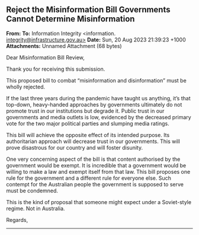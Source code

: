 ## Reject the Misinformation Bill Governments Cannot Determine Misinformation

**From:**
**To:** Information Integrity <information. [integrity@infrastructure.gov.au>](mailto:information._integrity@infrastructure.gov.au)
**Date:** Sun, 20 Aug 2023 21:39:23 +1000
**Attachments:** Unnamed Attachment (68 bytes)

Dear Misinformation Bill Review,

Thank you for receiving this submission.

This proposed bill to combat “misinformation and disinformation” must be wholly rejected.

If the last three years during the pandemic have taught us anything, it’s that top-down, heavy-handed approaches by
governments ultimately do not promote trust in our institutions but degrade it. Public trust in our governments and
media outlets is low, evidenced by the decreased primary vote for the two major political parties and slumping media
ratings.

This bill will achieve the opposite effect of its intended purpose. Its authoritarian approach will decrease trust in our
governments. This will prove disastrous for our country and will foster disunity.

One very concerning aspect of the bill is that content authorised by the government would be exempt. It is incredible
that a government would be willing to make a law and exempt itself from that law. This bill proposes one rule for the
government and a different rule for everyone else. Such contempt for the Australian people the government is
supposed to serve must be condemned.

This is the kind of proposal that someone might expect under a Soviet-style regime. Not in Australia.

Regards,


-----

